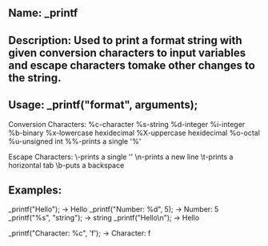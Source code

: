 ## Name: _printf

## Description: Used to print a format string with given conversion characters to input variables and escape characters tomake other changes to the string.

## Usage: _printf("format", arguments);

Conversion Characters:
%c-character
%s-string
%d-integer
%i-integer
%b-binary
%x-lowercase hexidecimal
%X-uppercase hexidecimal
%o-octal
%u-unsigned int
%%-prints a single '%'

Escape Characters:
\\-prints a single '\'
\n-prints a new line
\t-prints a horizontal tab
\b-puts a backspace

## Examples:
_printf("Hello"); -> Hello
_printf("Number: %d", 5); -> Number: 5
_printf("%s", "string"); -> string
_printf("Hello\n"); -> Hello

_printf("Character: %c", 'f'); -> Character: f
